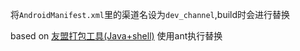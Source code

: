 将`AndroidManifest.xml`里的渠道名设为`dev_channel`,build时会进行替换

based on [友盟打包工具(Java+shell)](http://bbcallen.iteye.com/blog/1523966)
使用ant执行替换 
